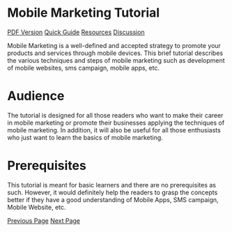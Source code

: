 # Mobile Marketing Tutorial
[PDF Version](../mobile_marketing/mobile_marketing_pdf_version.md)
[Quick Guide](../mobile_marketing/mobile_marketing_quick_guide.md)
[Resources](../mobile_marketing/mobile_marketing_useful_resources.md)
[Discussion](../mobile_marketing/mobile_marketing_discussion.md)

Mobile Marketing is a well-defined and accepted strategy to promote your products and services through mobile devices. This brief tutorial describes the various techniques and steps of mobile marketing such as development of mobile websites, sms campaign, mobile apps, etc.

# Audience
The tutorial is designed for all those readers who want to make their career in mobile marketing or promote their businesses applying the techniques of mobile marketing. In addition, it will also be useful for all those enthusiasts who just want to learn the basics of mobile marketing.

# Prerequisites
This tutorial is meant for basic learners and there are no prerequisites as such. However, it would definitely help the readers to grasp the concepts better if they have a good understanding of Mobile Apps, SMS campaign, Mobile Website, etc.


[Previous Page](../mobile_marketing/index.md) [Next Page](../mobile_marketing/mobile_marketing_overview.md) 
